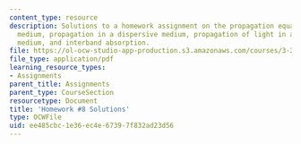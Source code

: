```yaml
---
content_type: resource
description: Solutions to a homework assignment on the propagation equation in a non-dispersive
  medium, propagation in a dispersive medium, propagation of light in a conducting
  medium, and interband absorption.
file: https://ol-ocw-studio-app-production.s3.amazonaws.com/courses/3-23-electrical-optical-and-magnetic-properties-of-materials-fall-2007/ee485cbc1e36ec4e67397f832ad23d56_sol8.pdf
file_type: application/pdf
learning_resource_types:
- Assignments
parent_title: Assignments
parent_type: CourseSection
resourcetype: Document
title: 'Homework #8 Solutions'
type: OCWFile
uid: ee485cbc-1e36-ec4e-6739-7f832ad23d56
---
```


